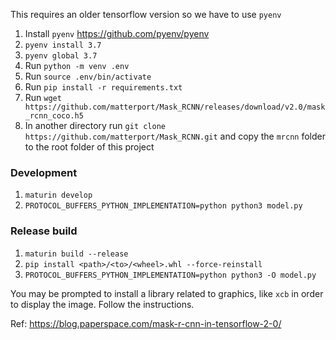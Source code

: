 This requires an older tensorflow version so we have to use `pyenv`

1. Install `pyenv` https://github.com/pyenv/pyenv
2. `pyenv install 3.7`
3. `pyenv global 3.7`
4. Run `python -m venv .env`
5. Run `source .env/bin/activate`
6. Run `pip install -r requirements.txt`
7. Run `wget https://github.com/matterport/Mask_RCNN/releases/download/v2.0/mask_rcnn_coco.h5`
8. In another directory run `git clone https://github.com/matterport/Mask_RCNN.git` and copy the `mrcnn` folder to the root folder of this project

### Development

1. `maturin develop`
2. `PROTOCOL_BUFFERS_PYTHON_IMPLEMENTATION=python python3 model.py`

### Release build

1. `maturin build --release`
2. `pip install <path>/<to>/<wheel>.whl --force-reinstall`
3. `PROTOCOL_BUFFERS_PYTHON_IMPLEMENTATION=python python3 -O model.py`

You may be prompted to install a library related to graphics, like `xcb` in order to display the image. Follow the instructions.

Ref: https://blog.paperspace.com/mask-r-cnn-in-tensorflow-2-0/
